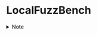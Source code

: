 # LocalFuzzBench
<details>
<summary>Note</summary>

本项目Fork自[wingfuzz/fuzzbench](https://github.com/wingfuzz/fuzzbench)，原说明见[README.old](README.old)

</details>

